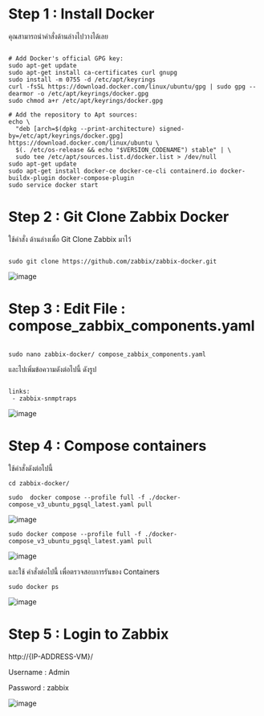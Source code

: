 # Step 1  : Install Docker

คุณสามารถนำคำสั่งด้านล่างไปวางได้เลย

~~~

# Add Docker's official GPG key:
sudo apt-get update
sudo apt-get install ca-certificates curl gnupg
sudo install -m 0755 -d /etc/apt/keyrings
curl -fsSL https://download.docker.com/linux/ubuntu/gpg | sudo gpg --dearmor -o /etc/apt/keyrings/docker.gpg
sudo chmod a+r /etc/apt/keyrings/docker.gpg

# Add the repository to Apt sources:
echo \
  "deb [arch=$(dpkg --print-architecture) signed-by=/etc/apt/keyrings/docker.gpg] https://download.docker.com/linux/ubuntu \
  $(. /etc/os-release && echo "$VERSION_CODENAME") stable" | \
  sudo tee /etc/apt/sources.list.d/docker.list > /dev/null
sudo apt-get update
sudo apt-get install docker-ce docker-ce-cli containerd.io docker-buildx-plugin docker-compose-plugin
sudo service docker start

~~~

# Step 2 : Git Clone Zabbix Docker 

ใช้คำสั่ง ด้านล่างเพื่อ Git Clone Zabbix มาไว้

~~~

sudo git clone https://github.com/zabbix/zabbix-docker.git

~~~

 ![image](https://github.com/lersakk/ZabbixUserManual/assets/136166133/5cf16685-d24e-42c1-9d96-b7f00ead8693)

# Step 3 : Edit File : compose_zabbix_components.yaml 

~~~

sudo nano zabbix-docker/ compose_zabbix_components.yaml

~~~

และไปเพิ่มข้อความดังต่อไปนี้ ดังรูป

~~~

links:
 - zabbix-snmptraps

~~~

![image](https://github.com/lersakk/ZabbixUserManual/assets/136166133/65d031b3-cc0e-48d4-bbb7-54879d464222)


# Step 4 : Compose  containers

ใช้คำสั่งดังต่อไปนี้

~~~
cd zabbix-docker/
~~~

~~~
sudo  docker compose --profile full -f ./docker-compose_v3_ubuntu_pgsql_latest.yaml pull 
~~~

![image](https://github.com/lersakk/ZabbixUserManual/assets/136166133/bb52fb03-d632-4622-82a3-2933b2dd70cd)


~~~
sudo docker compose --profile full -f ./docker-compose_v3_ubuntu_pgsql_latest.yaml pull
~~~

![image](https://github.com/lersakk/ZabbixUserManual/assets/136166133/919269a8-3c2f-45a0-809e-46b1acf6f156)



และใช้ คำสั่งต่อไปนี้ เพื่อตรวจสอบการรันของ Containers

~~~
sudo docker ps
~~~

![image](https://github.com/lersakk/ZabbixUserManual/assets/136166133/8350733a-26db-4595-9859-b0f43073fb4e)



# Step 5 : Login to Zabbix

http://{IP-ADDRESS-VM}/

Username :  Admin

Password  :  zabbix

![image](https://github.com/lersakk/ZabbixUserManual/assets/136166133/f4df2c9b-cb7c-44f3-86d1-bcae1028d0e7)



